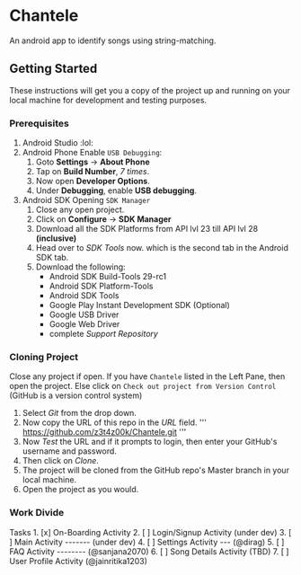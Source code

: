 # Chantele
An android app to identify songs using string-matching.

## Getting Started
These instructions will get you a copy of the project up and running on your local machine for development and testing purposes.

### Prerequisites
1. Android Studio :lol:
2. Android Phone
   Enable `USB Debugging`:
    1. Goto **Settings** -> **About Phone**
    2. Tap on **Build Number**, *7 times*.
    3. Now open **Developer Options**.
    4. Under **Debugging**, enable **USB debugging**.
3. Android SDK
   Opening `SDK Manager`
     1. Close any open project.
     2. Click on **Configure** -> **SDK Manager**
     3. Download all the SDK Platforms from API lvl 23 till API lvl 28 **(inclusive)**
     4. Head over to *SDK Tools* now. which is the second tab in the Android SDK tab.
     5. Download the following:
        - Android SDK Build-Tools 29-rc1
        - Android SDK Platform-Tools
        - Android SDK Tools
        - Google Play Instant Development SDK (Optional)
        - Google USB Driver
        - Google Web Driver
        - complete *Support Repository*
        
### Cloning Project
Close any project if open.
If you have `Chantele` listed in the Left Pane, then open the project.
Else click on `Check out project from Version Control` (GitHub is a version control system)
  1. Select *Git* from the drop down.
  2. Now copy the URL of this repo in the *URL* field.
    '''
    https://github.com/z3t4z00k/Chantele.git
    '''
  3. Now *Test* the URL and if it prompts to login, then enter your GitHub's username and password.
  4. Then click on *Clone*.
  5. The project will be cloned from the GitHub repo's Master branch in your local machine.
  6. Open the project as you would.
 
###  Work Divide
  Tasks
    1. [x] On-Boarding Activity
    2. [ ] Login/Signup Activity (under dev)
    3. [ ] Main Activity ------- (under dev)
    4. [ ] Settings Activity --- (@dirag)
    5. [ ] FAQ Activity -------- (@sanjana2070)
    6. [ ] Song Details Activity (TBD)
    7. [ ] User Profile Activity (@jainritika1203)

